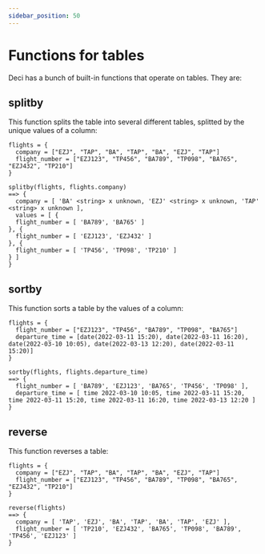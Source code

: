```yaml
---
sidebar_position: 50
---
```


# Functions for tables

Deci has a bunch of built-in functions that operate on tables. They are:

## splitby

This function splits the table into several different tables, splitted by the unique values of a column:

```deci live
flights = {
  company = ["EZJ", "TAP", "BA", "TAP", "BA", "EZJ", "TAP"]
  flight_number = ["EZJ123", "TP456", "BA789", "TP098", "BA765", "EZJ432", "TP210"]
}

splitby(flights, flights.company)
==> {
  company = [ 'BA' <string> x unknown, 'EZJ' <string> x unknown, 'TAP' <string> x unknown ],
  values = [ {
  flight_number = [ 'BA789', 'BA765' ]
}, {
  flight_number = [ 'EZJ123', 'EZJ432' ]
}, {
  flight_number = [ 'TP456', 'TP098', 'TP210' ]
} ]
}
```

## sortby

This function sorts a table by the values of a column:

```deci live
flights = {
  flight_number = ["EZJ123", "TP456", "BA789", "TP098", "BA765"]
  departure_time = [date(2022-03-11 15:20), date(2022-03-11 16:20), date(2022-03-10 10:05), date(2022-03-13 12:20), date(2022-03-11 15:20)]
}

sortby(flights, flights.departure_time)
==> {
  flight_number = [ 'BA789', 'EZJ123', 'BA765', 'TP456', 'TP098' ],
  departure_time = [ time 2022-03-10 10:05, time 2022-03-11 15:20, time 2022-03-11 15:20, time 2022-03-11 16:20, time 2022-03-13 12:20 ]
}
```

## reverse

This function reverses a table:

```deci live
flights = {
  company = ["EZJ", "TAP", "BA", "TAP", "BA", "EZJ", "TAP"]
  flight_number = ["EZJ123", "TP456", "BA789", "TP098", "BA765", "EZJ432", "TP210"]
}

reverse(flights)
==> {
  company = [ 'TAP', 'EZJ', 'BA', 'TAP', 'BA', 'TAP', 'EZJ' ],
  flight_number = [ 'TP210', 'EZJ432', 'BA765', 'TP098', 'BA789', 'TP456', 'EZJ123' ]
}
```
